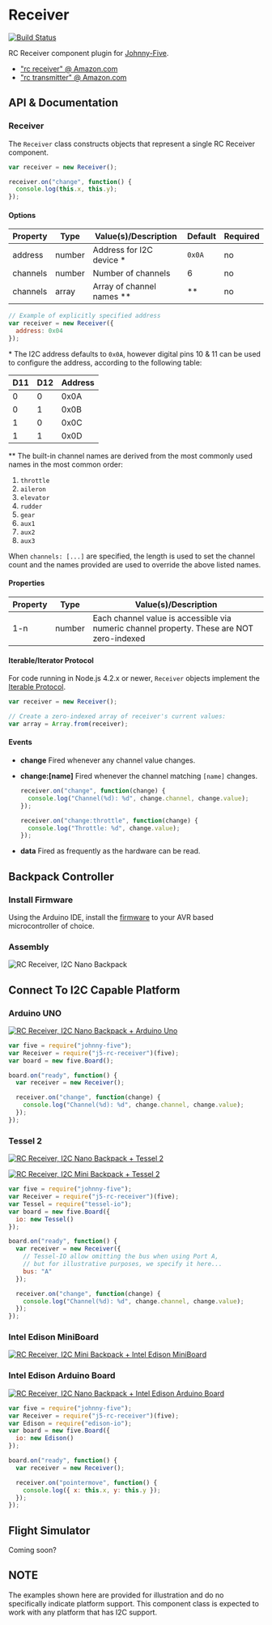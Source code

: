 # Receiver

[![Build Status](https://travis-ci.org/rwaldron/j5-rc-receiver.svg?branch=master)](https://travis-ci.org/rwaldron/j5-rc-receiver)

RC Receiver component plugin for [Johnny-Five](https://github.com/rwaldron/johnny-five).

- ["rc receiver" @ Amazon.com](http://www.amazon.com/s/ref=nb_sb_noss_1?url=search-alias%3Daps&field-keywords=rc+receiver)
- ["rc transmitter" @ Amazon.com](http://www.amazon.com/s/ref=nb_sb_noss_1?url=search-alias%3Daps&field-keywords=rc+transmitter)


## API & Documentation

### Receiver 

The `Receiver` class constructs objects that represent a single RC Receiver component.

```js
var receiver = new Receiver();

receiver.on("change", function() {
  console.log(this.x, this.y);
});
```

#### Options

| Property   | Type      | Value(s)/Description        | Default | Required |
|------------|-----------|---------------------------- |---------|----------|
| address    | number    | Address for I2C device \*   | `0x0A`  | no       |
| channels   | number    | Number of channels          | 6       | no       |
| channels   | array     | Array of channel names \*\* | \*\*    | no       |


```js
// Example of explicitly specified address
var receiver = new Receiver({
  address: 0x04
});
```

\* The I2C address defaults to `0x0A`, however digital pins 10 & 11 can be used to configure the address, according to the following table: 

| D11 | D12 | Address |
| --- | --- | ------- |
| 0   | 0   | 0x0A    |
| 0   | 1   | 0x0B    |
| 1   | 0   | 0x0C    |
| 1   | 1   | 0x0D    |


\*\* The built-in channel names are derived from the most commonly used names in the most common order: 

1. `throttle`
2. `aileron`
3. `elevator`
4. `rudder`
5. `gear`
6. `aux1`
7. `aux2`
8. `aux3`

When `channels: [...]` are specified, the length is used to set the channel count and the names provided are used to override the above listed names.


#### Properties

| Property | Type      | Value(s)/Description      |
|----------|-----------|---------------------------|
| 1-n      | number    | Each channel value is accessible via numeric channel property. These are NOT zero-indexed|


#### Iterable/Iterator Protocol

For code running in Node.js 4.2.x or newer, `Receiver` objects implement the [Iterable Protocol](https://developer.mozilla.org/en-US/docs/Web/JavaScript/Reference/Iteration_protocols#iterable).

```js
var receiver = new Receiver();

// Create a zero-indexed array of receiver's current values:
var array = Array.from(receiver);
```

#### Events

- **change** Fired whenever any channel value changes.
- **change:[name]** Fired whenever the channel matching `[name]` changes.
  ```js
  receiver.on("change", function(change) {
    console.log("Channel(%d): %d", change.channel, change.value);
  });
  ```
  
  ```js
  receiver.on("change:throttle", function(change) {
    console.log("Throttle: %d", change.value);
  });
  ```

- **data** Fired as frequently as the hardware can be read.


## Backpack Controller

### Install Firmware

Using the Arduino IDE, install the [firmware](https://github.com/rwaldron/j5-rc-receiver/blob/master/firmware/rc_receiver_slave.ino) to your AVR based microcontroller of choice. 

### Assembly

![RC Receiver, I2C Nano Backpack](https://github.com/rwaldron/j5-rc-receiver/blob/master/assets/rc-receiver-backpack.png)


## Connect To I2C Capable Platform

### Arduino UNO

[![RC Receiver, I2C Nano Backpack + Arduino Uno](https://raw.githubusercontent.com/rwaldron/j5-rc-receiver/master/assets/rc-receiver-backpack-arduino-small.png)](https://raw.githubusercontent.com/rwaldron/j5-rc-receiver/master/assets/rc-receiver-backpack-arduino.png)

```js
var five = require("johnny-five");
var Receiver = require("j5-rc-receiver")(five);
var board = new five.Board();

board.on("ready", function() {
  var receiver = new Receiver();

  receiver.on("change", function(change) {
    console.log("Channel(%d): %d", change.channel, change.value);
  });
});
```

### Tessel 2

[![RC Receiver, I2C Nano Backpack + Tessel 2](https://raw.githubusercontent.com/rwaldron/j5-rc-receiver/master/assets/rc-receiver-backpack-tessel-small.png)](https://raw.githubusercontent.com/rwaldron/j5-rc-receiver/master/assets/rc-receiver-backpack-tessel.png)

[![RC Receiver, I2C Mini Backpack + Tessel 2](https://raw.githubusercontent.com/rwaldron/j5-rc-receiver/master/assets/rc-receiver-backpack-tessel-mini-small.png)](https://raw.githubusercontent.com/rwaldron/j5-rc-receiver/master/assets/rc-receiver-backpack-tessel-mini.png)

```js
var five = require("johnny-five");
var Receiver = require("j5-rc-receiver")(five);
var Tessel = require("tessel-io");
var board = new five.Board({
  io: new Tessel()
});

board.on("ready", function() {
  var receiver = new Receiver({
    // Tessel-IO allow omitting the bus when using Port A, 
    // but for illustrative purposes, we specify it here...
    bus: "A"
  });

  receiver.on("change", function(change) {
    console.log("Channel(%d): %d", change.channel, change.value);
  });
});
```

### Intel Edison MiniBoard

[![RC Receiver, I2C Mini Backpack + Intel Edison MiniBoard](https://raw.githubusercontent.com/rwaldron/j5-rc-receiver/master/assets/rc-receiver-backpack-edison-mini-small.png)](https://raw.githubusercontent.com/rwaldron/j5-rc-receiver/master/assets/rc-receiver-backpack-edison-mini.png)

### Intel Edison Arduino Board

[![RC Receiver, I2C Nano Backpack + Intel Edison Arduino Board](https://raw.githubusercontent.com/rwaldron/j5-rc-receiver/master/assets/rc-receiver-backpack-edison-arduino-small.png)](https://raw.githubusercontent.com/rwaldron/j5-rc-receiver/master/assets/rc-receiver-backpack-edison-arduino.png)


```js
var five = require("johnny-five");
var Receiver = require("j5-rc-receiver")(five);
var Edison = require("edison-io");
var board = new five.Board({
  io: new Edison()
});

board.on("ready", function() {
  var receiver = new Receiver();

  receiver.on("pointermove", function() {
    console.log({ x: this.x, y: this.y });
  });
});
```

## Flight Simulator

Coming soon?


## NOTE

The examples shown here are provided for illustration and do no specifically indicate platform support. This component class is expected to work with any platform that has I2C support. 
